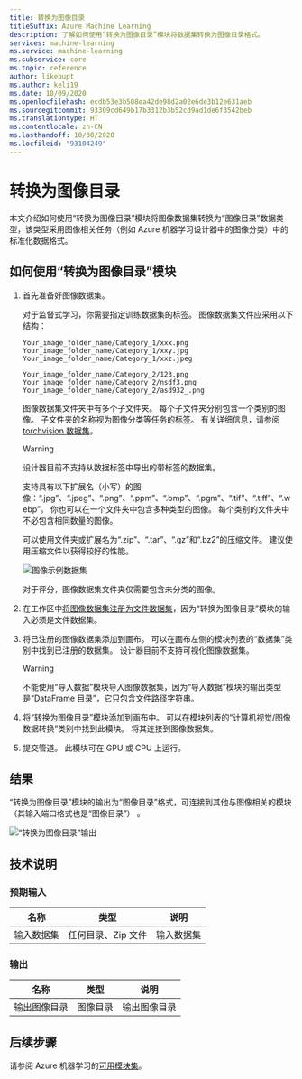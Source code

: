 ```yaml
---
title: 转换为图像目录
titleSuffix: Azure Machine Learning
description: 了解如何使用“转换为图像目录”模块将数据集转换为图像目录格式。
services: machine-learning
ms.service: machine-learning
ms.subservice: core
ms.topic: reference
author: likebupt
ms.author: keli19
ms.date: 10/09/2020
ms.openlocfilehash: ecdb53e3b508ea42de98d2a02e6de3b12e631aeb
ms.sourcegitcommit: 93309cd649b17b3312b3b52cd9ad1de6f3542beb
ms.translationtype: HT
ms.contentlocale: zh-CN
ms.lasthandoff: 10/30/2020
ms.locfileid: "93104249"
---
```

# <a name="convert-to-image-directory"></a>转换为图像目录

本文介绍如何使用“转换为图像目录”模块将图像数据集转换为“图像目录”数据类型，该类型采用图像相关任务（例如 Azure 机器学习设计器中的图像分类）中的标准化数据格式。

## <a name="how-to-use-convert-to-image-directory"></a>如何使用“转换为图像目录”模块  

1. 首先准备好图像数据集。 

    对于监督式学习，你需要指定训练数据集的标签。 图像数据集文件应采用以下结构：
    
    ```
    Your_image_folder_name/Category_1/xxx.png
    Your_image_folder_name/Category_1/xxy.jpg
    Your_image_folder_name/Category_1/xxz.jpeg
    
    Your_image_folder_name/Category_2/123.png
    Your_image_folder_name/Category_2/nsdf3.png
    Your_image_folder_name/Category_2/asd932_.png
    ```
    
    图像数据集文件夹中有多个子文件夹。 每个子文件夹分别包含一个类别的图像。 子文件夹的名称视为图像分类等任务的标签。 有关详细信息，请参阅 [torchvision 数据集](https://pytorch.org/docs/stable/torchvision/datasets.html#imagefolder)。

    > [!WARNING]
    > 设计器目前不支持从数据标签中导出的带标签的数据集。

    支持具有以下扩展名（小写）的图像：“.jpg”、“.jpeg”、“.png”、“.ppm”、“.bmp”、“.pgm”、“.tif”、“.tiff”、“.webp”。 你也可以在一个文件夹中包含多种类型的图像。 每个类别的文件夹中不必包含相同数量的图像。

    可以使用文件夹或扩展名为“.zip”、“.tar”、“.gz”和“.bz2”的压缩文件。 建议使用压缩文件以获得较好的性能。 
    
    ![图像示例数据集](./media/module/image-sample-dataset.png)

    对于评分，图像数据集文件夹仅需要包含未分类的图像。

1. 在工作区中[将图像数据集注册为文件数据集](/machine-learning/how-to-create-register-datasets)，因为“转换为图像目录”模块的输入必须是文件数据集。

1. 将已注册的图像数据集添加到画布。 可以在画布左侧的模块列表的“数据集”类别中找到已注册的数据集。 设计器目前不支持可视化图像数据集。

    > [!WARNING]
    > 不能使用“导入数据”模块导入图像数据集，因为“导入数据”模块的输出类型是“DataFrame 目录”，它只包含文件路径字符串。

1. 将“转换为图像目录”模块添加到画布中。 可以在模块列表的“计算机视觉/图像数据转换”类别中找到此模块。 将其连接到图像数据集。
    
3.  提交管道。 此模块可在 GPU 或 CPU 上运行。

## <a name="results"></a>结果

“转换为图像目录”模块的输出为“图像目录”格式，可连接到其他与图像相关的模块（其输入端口格式也是“图像目录”） 。

![“转换为图像目录”输出](./media/module/convert-to-image-directory-output.png)

## <a name="technical-notes"></a>技术说明 

###  <a name="expected-inputs"></a>预期输入  

| 名称          | 类型                  | 说明   |
| ------------- | --------------------- | ------------- |
| 输入数据集 | 任何目录、Zip 文件 | 输入数据集 |

###  <a name="output"></a>输出  

| 名称                   | 类型           | 说明            |
| ---------------------- | -------------- | ---------------------- |
| 输出图像目录 | 图像目录 | 输出图像目录 |

## <a name="next-steps"></a>后续步骤

请参阅 Azure 机器学习的[可用模块集](module-reference.md)。 
